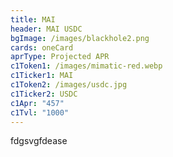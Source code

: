 ```yaml
---
title: MAI
header: MAI USDC
bgImage: /images/blackhole2.png
cards: oneCard
aprType: Projected APR
c1Token1: /images/mimatic-red.webp
c1Ticker1: MAI
c1Token2: /images/usdc.jpg
c1Ticker2: USDC
c1Apr: "457"
c1Tvl: "1000"
---
```

f﻿dgsvgfdease